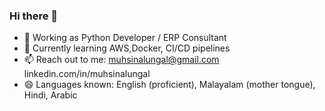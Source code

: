 ### Hi there 👋

<!--
**muhsinalungal/muhsinalungal** is a ✨ _special_ ✨ repository because its `README.md` (this file) appears on your GitHub profile.
-->

- 🔭 Working as Python Developer / ERP Consultant
- 🌱 Currently learning AWS,Docker, CI/CD pipelines
- 📫 Reach out to me: muhsinalungal@gmail.com
                      linkedin.com/in/muhsinalungal 
- 😄 Languages known: English (proficient), Malayalam (mother tongue), Hindi, Arabic
